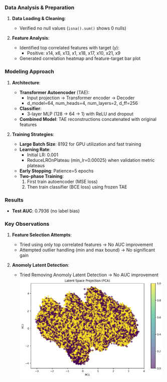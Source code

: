 ### Data Analysis & Preparation
1. **Data Loading & Cleaning**:
   - Verified no null values (`isna().sum()` shows 0 nulls)

2. **Feature Analysis**:
   - Identified top correlated features with target (y):
     - Positive: x14, x6, x13, x1, x18, x17, x10, x21, x9
   - Generated correlation heatmap and feature-target bar plot

### Modeling Approach
1. **Architecture**:
   - **Transformer Autoencoder** (TAE):
     - Input projection → Transformer encoder → Decoder
     - d_model=64, num_heads=4, num_layers=2, d_ff=256
   - **Classifier**:
     - 3-layer MLP (128 → 64 → 1) with ReLU and dropout
   - **Combined Model**: TAE reconstructions concatenated with original features

2. **Training Strategies**:
   - **Large Batch Size**: 8192 for GPU utilization and fast training
   - **Learning Rate**:
     - Initial LR: 0.001
     - ReduceLROnPlateau (min_lr=0.00025) when validation metric plateaus
   - **Early Stopping**: Patience=5 epochs
   - **Two-phase Training**:
     1. First train autoencoder (MSE loss)
     2. Then train classifier (BCE loss) using frozen TAE

### Results
- **Test AUC**: 0.7936 (no label bias)


### Key Observations
1. **Feature Selection Attempts**:
   - Tried using only top correlated features → No AUC improvement
   - Attempted outlier handling (min and max bound) → No significant gain

2. **Anomoly Latent Detection**:
   - Tried Removing Anomoly Latent Detection → No AUC improvement
     ![Latent Space Projection](https://raw.githubusercontent.com/Abdelrahman10101/CMS/main/Event%20Classification%20with%20Masked%20Transformer%20Autoencoders/Latent%20Space%20Projection.png)

